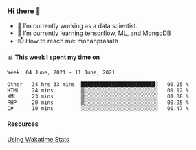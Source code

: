 ### Hi there 👋

- 🔭 I’m currently working as a data scientist.
- 🌱 I’m currently learning tensorflow, ML, and MongoDB
- 📫 How to reach me: mohanprasath

📊 **This week I spent my time on**
<!--START_SECTION:waka-->
```text
Week: 04 June, 2021 - 11 June, 2021

Other   34 hrs 33 mins  ████████████████████████░   96.25 % 
HTML    24 mins         ▒░░░░░░░░░░░░░░░░░░░░░░░░   01.12 % 
XML     23 mins         ▒░░░░░░░░░░░░░░░░░░░░░░░░   01.08 % 
PHP     20 mins         ▒░░░░░░░░░░░░░░░░░░░░░░░░   00.95 % 
C#      10 mins         ░░░░░░░░░░░░░░░░░░░░░░░░░   00.47 % 
```
<!--END_SECTION:waka-->

#### Resources
[Using Wakatime Stats](https://github.com/marketplace/actions/waka-readme)
